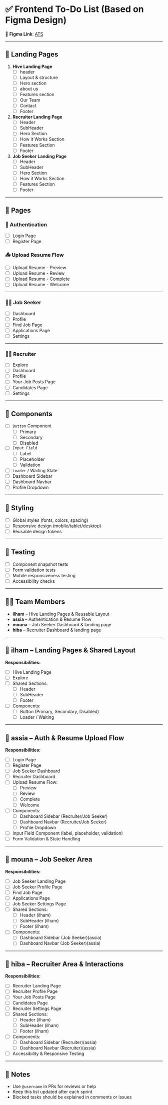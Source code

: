 # ✅ Frontend To-Do List (Based on Figma Design)

📌 **Figma Link**: [ATS](https://www.figma.com/design/mN8nGYXa9HNn1Yip4ttBLv/AI-Powered-ATS?node-id=0-1&t=4JUEvG0wDOPC7NWy-1)

---

## 🚀 Landing Pages



1. **Hive Landing Page**
   - [ ] header
   - [ ] Layout & structure
   - [ ] Hero section
   - [ ] about us
   - [ ] Features section
   - [ ] Our Team
   - [ ] Contact
   - [ ] Footer

3. **Recruiter Landing Page**
   - [ ] Header 
   - [ ] SubHeader
   - [ ] Hero Section
   - [ ] How it Works Section
   - [ ] Features Section
   - [ ] Footer 

4. **Job Seeker Landing Page** 
   - [ ] Header 
   - [ ] SubHeader 
   - [ ] Hero Section
   - [ ] How it Works Section
   - [ ] Features Section
   - [ ] Footer

---

## 📄 Pages

### 🔐 Authentication 
- [ ] Login Page
- [ ] Register Page

### 📤 Upload Resume Flow 
- [ ] Upload Resume - Preview
- [ ] Upload Resume - Review
- [ ] Upload Resume - Complete
- [ ] Upload Resume - Welcome

---

### 🧑‍💼 Job Seeker
- [ ] Dashboard 
- [ ] Profile 
- [ ] Find Job Page 
- [ ] Applications Page 
- [ ] Settings

---

### 🧑‍💼 Recruiter
- [ ] Explore 
- [ ] Dashboard
- [ ] Profile
- [ ] Your Job Posts Page
- [ ] Candidates Page
- [ ] Settings

---

## 🧩 Components

- [ ] `Button` Component  
  - [ ] Primary  
  - [ ] Secondary  
  - [ ] Disabled  

- [ ] `Input Field`  
  - [ ] Label  
  - [ ] Placeholder  
  - [ ] Validation  

- [ ] `Loader` / Waiting State  
- [ ] Dashboard Sidebar
- [ ] Dashboard Navbar
- [ ] Profile Dropdown

---

## 🎨 Styling

- [ ] Global styles (fonts, colors, spacing)
- [ ] Responsive design (mobile/tablet/desktop)
- [ ] Reusable design tokens

---

## 🧪 Testing

- [ ] Component snapshot tests
- [ ] Form validation tests
- [ ] Mobile responsiveness testing
- [ ] Accessibility checks

---


## 🧑‍💻 Team Members
- **ilham** – Hive Landing Pages & Reusable Layout
- **assia** – Authentication & Resume Flow
- **mouna** – Job Seeker Dashboard & landing page
- **hiba** – Recruiter Dashboard & landing page

---

## 🔧 ilham – Landing Pages & Shared Layout
**Responsibilities:**
- [ ] Hive Landing Page
- [ ] Explore
- [ ] Shared Sections:
  - [ ] Header
  - [ ] SubHeader
  - [ ] Footer
- [ ] Components:
  - [ ] Button (Primary, Secondary, Disabled)
  - [ ] Loader / Waiting

---



## 🔧 assia – Auth & Resume Upload Flow
**Responsibilities:**
- [ ] Login Page
- [ ] Register Page
- [ ] Job Seeker Dashboard
- [ ] Recruiter Dashboard
- [ ] Upload Resume Flow:
  - [ ] Preview
  - [ ] Review
  - [ ] Complete
  - [ ] Welcome
- [ ] Components:
  - [ ] Dashboard Sidebar (Recruiter/Job Seeker)
  - [ ] Dashboard Navbar (Recruiter/Job Seeker)
  - [ ] Profile Dropdown
- [ ] Input Field Component (label, placeholder, validation)
- [ ] Form Validation & State Handling

---

## 🔧 mouna – Job Seeker Area
**Responsibilities:**
- [ ] Job Seeker Landing Page
- [ ] Job Seeker Profile Page
- [ ] Find Job Page
- [ ] Applications Page
- [ ] Job Seeker Settings Page
- [ ] Shared Sections:
   - [ ] Header (ilham)
   - [ ] SubHeader (ilham)
   - [ ] Footer (ilham)
- [ ] Components:
  - [ ] Dashboard Sidebar (Job Seeker)(assia)
  - [ ] Dashboard Navbar (Job Seeker)(assia)

---

## 🔧 hiba – Recruiter Area & Interactions
**Responsibilities:**
- [ ] Recruiter Landing Page
- [ ] Recruiter Profile Page
- [ ] Your Job Posts Page
- [ ] Candidates Page
- [ ] Recruiter Settings Page
- [ ] Shared Sections:
   - [ ] Header (ilham)
   - [ ] SubHeader (ilham)
   - [ ] Footer (ilham)
- [ ] Components:
  - [ ] Dashboard Sidebar (Recruiter)(assia)
  - [ ] Dashboard Navbar (Recruiter)(assia)
- [ ] Accessibility & Responsive Testing

---


## 📝 Notes

- Use `@username` in PRs for reviews or help
- Keep this list updated after each sprint
- Blocked tasks should be explained in comments or issues
